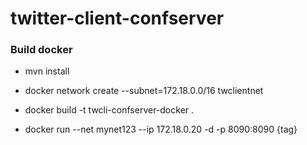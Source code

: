 # twitter-client-confserver

### Build docker
- mvn install

- docker network create --subnet=172.18.0.0/16 twclientnet
- docker build -t twcli-confserver-docker .
- docker run --net mynet123 --ip 172.18.0.20  -d -p 8090:8090  {tag}
